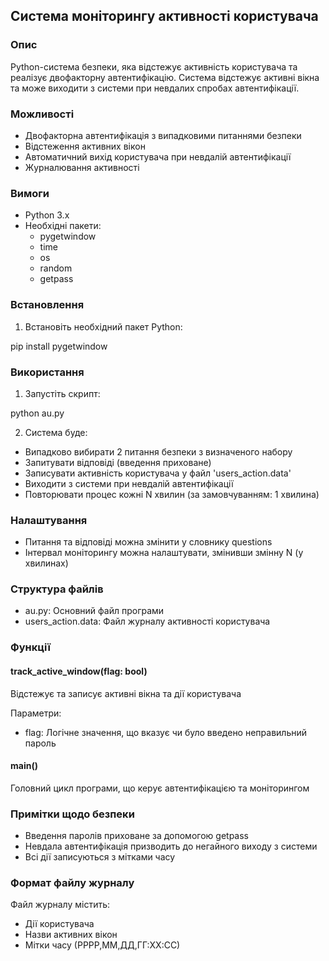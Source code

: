 ## Система моніторингу активності користувача

### Опис
Python-система безпеки, яка відстежує активність користувача та реалізує двофакторну автентифікацію. Система відстежує активні вікна та може виходити з системи при невдалих спробах автентифікації.

### Можливості
- Двофакторна автентифікація з випадковими питаннями безпеки
- Відстеження активних вікон
- Автоматичний вихід користувача при невдалій автентифікації
- Журналювання активності

### Вимоги
- Python 3.x
- Необхідні пакети:
  - pygetwindow
  - time
  - os
  - random
  - getpass

### Встановлення
1. Встановіть необхідний пакет Python:

pip install pygetwindow


### Використання
1. Запустіть скрипт:

python au.py


2. Система буде:
- Випадково вибирати 2 питання безпеки з визначеного набору
- Запитувати відповіді (введення приховане)
- Записувати активність користувача у файл 'users_action.data'
- Виходити з системи при невдалій автентифікації
- Повторювати процес кожні N хвилин (за замовчуванням: 1 хвилина)

### Налаштування
- Питання та відповіді можна змінити у словнику questions
- Інтервал моніторингу можна налаштувати, змінивши змінну N (у хвилинах)

### Структура файлів
- au.py: Основний файл програми
- users_action.data: Файл журналу активності користувача

### Функції
#### track_active_window(flag: bool)
Відстежує та записує активні вікна та дії користувача

Параметри:
- flag: Логічне значення, що вказує чи було введено неправильний пароль

#### main()
Головний цикл програми, що керує автентифікацією та моніторингом

### Примітки щодо безпеки
- Введення паролів приховане за допомогою getpass
- Невдала автентифікація призводить до негайного виходу з системи
- Всі дії записуються з мітками часу

### Формат файлу журналу
Файл журналу містить:
- Дії користувача
- Назви активних вікон
- Мітки часу (РРРР,ММ,ДД,ГГ:ХХ:СС)